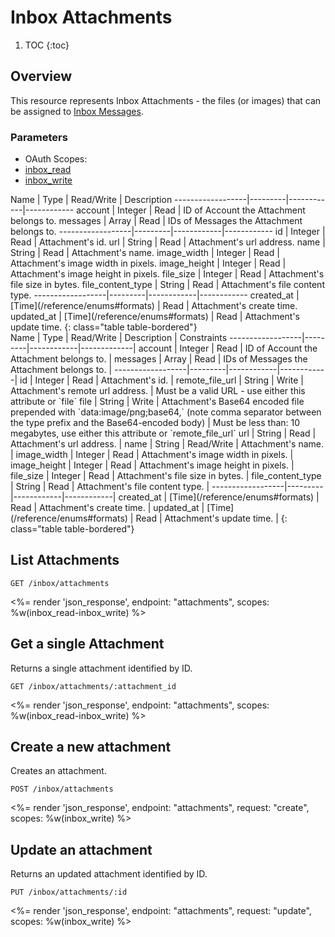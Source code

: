 # Inbox Attachments

1. TOC
{:toc}

## Overview

This resource represents Inbox Attachments - the files (or images) that can be assigned to [Inbox Messages](/reference/endpoints/inbox_messages/).

### Parameters
<ul class="nav nav-pills" role="tablist">
  <li class="disabled"><a>OAuth Scopes:</a></li>
  <li class="active"><a href="#inbox_read" role="tab" data-toggle="pill">inbox_read</a></li>
  <li><a href="#inbox_write" role="tab" data-toggle="pill">inbox_write</a></li>
</ul>
<div class="tab-content" markdown="1">
  <div class="tab-pane active" id="inbox_read" markdown="1">
Name              | Type    | Read/Write | Description
------------------|---------|------------|------------
account           | Integer | Read       | ID of Account the Attachment belongs to.
messages          | Array   | Read       | IDs of Messages the Attachment belongs to.
------------------|---------|------------|------------
id                | Integer | Read       | Attachment's id.
url               | String  | Read       | Attachment's url address.
name              | String  | Read       | Attachment's name.
image_width       | Integer | Read       | Attachment's image width in pixels.
image_height      | Integer | Read       | Attachment's image height in pixels.
file_size         | Integer | Read       | Attachment's file size in bytes.
file_content_type | String  | Read       | Attachment's file content type.
------------------|---------|------------|------------
created_at        | [Time](/reference/enums#formats) | Read       | Attachment's create time.
updated_at        | [Time](/reference/enums#formats) | Read       | Attachment's update time.
{: class="table table-bordered"}
  </div>
  <div class="tab-pane" id="inbox_write" markdown="1">
Name              | Type    | Read/Write | Description | Constraints
------------------|---------|------------|-------------| 
account           | Integer | Read       | ID of Account the Attachment belongs to. |
messages          | Array   | Read       | IDs of Messages the Attachment belongs to. |
------------------|---------|------------|------------|
id                | Integer | Read       | Attachment's id. |
remote_file_url   | String  | Write      | Attachment's remote url address. | Must be a valid URL - use either this attribute or `file`
file              | String  | Write      | Attachment's Base64 encoded file prepended with `data:image/png;base64,` (note comma separator between the type prefix and the Base64-encoded body) | Must be less than: 10 megabytes, use either this attribute or `remote_file_url`  
url               | String  | Read       | Attachment's url address. |
name              | String  | Read/Write | Attachment's name. |
image_width       | Integer | Read       | Attachment's image width in pixels. |
image_height      | Integer | Read       | Attachment's image height in pixels. | 
file_size         | Integer | Read       | Attachment's file size in bytes. |
file_content_type | String  | Read       | Attachment's file content type. |
------------------|---------|------------|------------|
created_at        | [Time](/reference/enums#formats) | Read       | Attachment's create time. |
updated_at        | [Time](/reference/enums#formats) | Read       | Attachment's update time. |
{: class="table table-bordered"}
  </div>
</div>

## List Attachments

~~~
GET /inbox/attachments
~~~

<%= render 'json_response', endpoint: "attachments", scopes: %w(inbox_read-inbox_write) %>

## Get a single Attachment

Returns a single attachment identified by ID.

~~~
GET /inbox/attachments/:attachment_id
~~~

<%= render 'json_response', endpoint: "attachments", scopes: %w(inbox_read-inbox_write) %>

## Create a new attachment

Creates an attachment.

~~~~
POST /inbox/attachments
~~~~

<%= render 'json_response', endpoint: "attachments", request: "create",
  scopes: %w(inbox_write) %>

## Update an attachment

Returns an updated attachment identified by ID.

~~~
PUT /inbox/attachments/:id
~~~

<%= render 'json_response', endpoint: "attachments", request: "update",
  scopes: %w(inbox_write) %>
